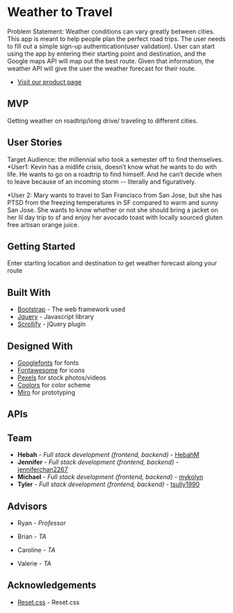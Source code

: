 # Weather to Travel
Problem Statement: Weather conditions can vary greatly between cities.
This app is meant to help people plan the perfect road trips. The user needs to fill out a simple sign-up authentication(user validation). User can start using the app by entering their starting point and destination, and the Google maps API will map out the best route. Given that information, the weather API will give the user the weather forecast for their route. 
* [Visit our product page](https://mykolyn.github.io/Weather-to-travel/)

## MVP

Getting weather on roadtrip/long drive/ traveling to different cities.

## User Stories 
Target Audience: the millennial who took a semester off to find themselves.
*User1: Kevin has a midlife crisis, doesn’t know what he wants to do with life. He wants to go on a roadtrip to find himself. And he can’t decide when to leave because of an incoming storm -- literally and figuratively.

*User 2: Mary wants to travel to San Francisco from San Jose, but she has PTSD from the freezing temperatures in SF compared to warm and sunny San Jose. She wants to know whether or not she should bring a jacket on her lil day trip to sf and enjoy her avocado toast with locally sourced gluten free artisan orange juice.


## Getting Started

Enter starting location and destination to get weather forecast along your route


## Built With

* [Bootstrap](https://getbootstrap.com/) - The web framework used
* [Jquery](https://code.jquery.com/) - Javascript library
* [Scrollify](https://projects.lukehaas.me/scrollify/#home) - jQuery plugin

## Designed With

* [Googlefonts](https://fonts.google.com/) for fonts
* [Fontawesome](https://fontawesome.com/) for icons
* [Pexels](https://www.pexels.com/) for stock photos/videos
* [Coolors](https://coolors.co/) for color scheme
* [Miro](https://miro.com) for prototyping

## APIs


## Team

* **Hebah** - *Full stack development (frontend, backend)* - [HebahM](https://github.com/HebahM)
* **Jennifer** - *Full stack development (frontend, backend)* - [jenniferchan2267](https://github.com/jenniferchan2267)
* **Michael** - *Full stack development (frontend, backend)* - [mykolyn](https://github.com/mykolyn)
* **Tyler** - *Full stack development (frontend, backend)* - [tsully1990](https://github.com/tsully1990)


## Advisors

* Ryan - *Professor*

* Brian - *TA*
* Caroline - *TA*
* Valerie - *TA*

## Acknowledgements
* [Reset.css](https://gist.github.com/DavidWells/18e73022e723037a50d6) - Reset.css

